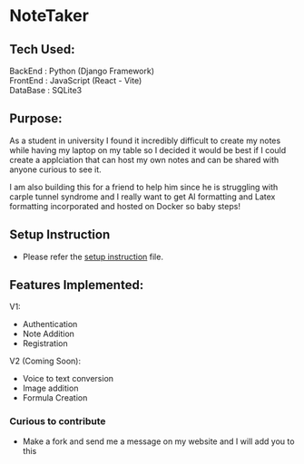 # NoteTaker

## Tech Used:
BackEnd  : Python (Django Framework) <br>
FrontEnd : JavaScript (React - Vite) <br>
DataBase : SQLite3

## Purpose:
As a student in university I found it incredibly difficult to create my notes while having my laptop on my table so I decided it would be best if I could create a applciation that can host my own notes and can be shared with anyone curious to see it.

I am also building this for a friend to help him since he is struggling with carple tunnel syndrome and I really want to get AI formatting and Latex formatting incorporated and hosted on Docker so baby steps!

## Setup Instruction
- Please refer the [setup instruction](Setup.md) file.

## Features Implemented:
V1:
- Authentication
- Note Addition
- Registration

V2 (Coming Soon):
- Voice to text conversion
- Image addition
- Formula Creation

### Curious to contribute
- Make a fork and send me a message on my website and I will add you to this
